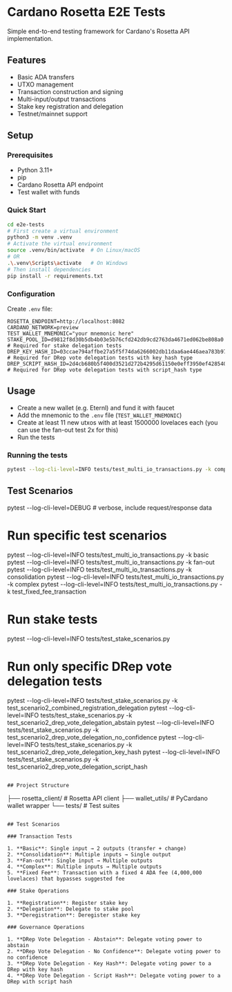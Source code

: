 # Cardano Rosetta E2E Tests

Simple end-to-end testing framework for Cardano's Rosetta API implementation.

## Features

- Basic ADA transfers
- UTXO management
- Transaction construction and signing
- Multi-input/output transactions
- Stake key registration and delegation
- Testnet/mainnet support

## Setup

### Prerequisites

- Python 3.11+
- pip
- Cardano Rosetta API endpoint
- Test wallet with funds

### Quick Start

```bash
cd e2e-tests
# First create a virtual environment
python3 -m venv .venv
# Activate the virtual environment
source .venv/bin/activate  # On Linux/macOS
# OR
.\.venv\Scripts\activate   # On Windows
# Then install dependencies
pip install -r requirements.txt
```

### Configuration

Create `.env` file:

```env
ROSETTA_ENDPOINT=http://localhost:8082
CARDANO_NETWORK=preview
TEST_WALLET_MNEMONIC="your mnemonic here"
STAKE_POOL_ID=d9812f8d30b5db4b03e5b76cfd242db9cd2763da4671ed062be808a0 # Required for stake delegation tests
DREP_KEY_HASH_ID=03ccae794affbe27a5f5f74da6266002db11daa6ae446aea783b972d # Required for DRep vote delegation tests with key_hash type
DREP_SCRIPT_HASH_ID=2d4cb680b5f400d3521d272b4295d61150e0eff3950ef4285406a953 # Required for DRep vote delegation tests with script_hash type
```

## Usage

- Create a new wallet (e.g. Eternl) and fund it with faucet
- Add the mnemonic to the `.env` file (`TEST_WALLET_MNEMONIC`)
- Create at least 11 new utxos with at least 1500000 lovelaces each (you can use the fan-out test 2x for this)
- Run the tests

### Running the tests

```bash
pytest --log-cli-level=INFO tests/test_multi_io_transactions.py -k complex
```

## Test Scenarios

pytest --log-cli-level=DEBUG # verbose, include request/response data

# Run specific test scenarios

pytest --log-cli-level=INFO tests/test_multi_io_transactions.py -k basic
pytest --log-cli-level=INFO tests/test_multi_io_transactions.py -k fan-out
pytest --log-cli-level=INFO tests/test_multi_io_transactions.py -k consolidation
pytest --log-cli-level=INFO tests/test_multi_io_transactions.py -k complex
pytest --log-cli-level=INFO tests/test_multi_io_transactions.py -k test_fixed_fee_transaction

# Run stake tests

pytest --log-cli-level=INFO tests/test_stake_scenarios.py

# Run only specific DRep vote delegation tests

pytest --log-cli-level=INFO tests/test_stake_scenarios.py -k test_scenario2_combined_registration_delegation
pytest --log-cli-level=INFO tests/test_stake_scenarios.py -k test_scenario2_drep_vote_delegation_abstain
pytest --log-cli-level=INFO tests/test_stake_scenarios.py -k test_scenario2_drep_vote_delegation_no_confidence
pytest --log-cli-level=INFO tests/test_stake_scenarios.py -k test_scenario2_drep_vote_delegation_key_hash
pytest --log-cli-level=INFO tests/test_stake_scenarios.py -k test_scenario2_drep_vote_delegation_script_hash

```

## Project Structure

```

├── rosetta_client/ # Rosetta API client
├── wallet_utils/ # PyCardano wallet wrapper
└── tests/ # Test suites

```

## Test Scenarios

### Transaction Tests

1. **Basic**: Single input → 2 outputs (transfer + change)
2. **Consolidation**: Multiple inputs → Single output
3. **Fan-out**: Single input → Multiple outputs
4. **Complex**: Multiple inputs → Multiple outputs
5. **Fixed Fee**: Transaction with a fixed 4 ADA fee (4,000,000 lovelaces) that bypasses suggested fee

### Stake Operations

1. **Registration**: Register stake key
2. **Delegation**: Delegate to stake pool
3. **Deregistration**: Deregister stake key

### Governance Operations

1. **DRep Vote Delegation - Abstain**: Delegate voting power to abstain
2. **DRep Vote Delegation - No Confidence**: Delegate voting power to no confidence
3. **DRep Vote Delegation - Key Hash**: Delegate voting power to a DRep with key hash
4. **DRep Vote Delegation - Script Hash**: Delegate voting power to a DRep with script hash
```
